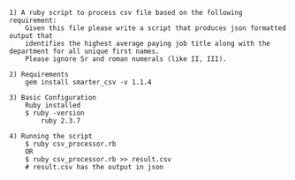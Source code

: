 
	1) A ruby script to process csv file based on the following requirement:
		Given this file please write a script that produces json formatted output that 
		identifies the highest average paying job title along with the department for all unique first names. 
		Please ignore Sr and roman numerals (like II, III).

	2) Requirements
		gem install smarter_csv -v 1.1.4

	3) Basic Configuration
		Ruby installed
		$ ruby -version
			ruby 2.3.7

	4) Running the script
		$ ruby csv_processor.rb
		OR
		$ ruby csv_processor.rb >> result.csv 
		# result.csv has the output in json